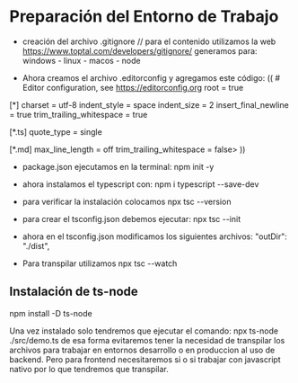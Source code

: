 # Preparación del Entorno de Trabajo

- creación del archivo .gitignore // para el contenido utilizamos la web https://www.toptal.com/developers/gitignore/
generamos para: windows - linux - macos - node

- Ahora creamos el archivo .editorconfig y agregamos este código:
(( # Editor configuration, see https://editorconfig.org
root = true

[*]
charset = utf-8
indent_style = space
indent_size = 2
insert_final_newline = true
trim_trailing_whitespace = true

[*.ts]
quote_type = single

[*.md]
max_line_length = off
trim_trailing_whitespace = false> ))

- package.json ejecutamos en la terminal:
npm init -y

- ahora instalamos el typescript con:
npm i typescript --save-dev

- para verificar la instalación colocamos
npx tsc --version

- para crear el tsconfig.json debemos ejecutar:
npx tsc --init

- ahora en el tsconfig.json modificamos los siguientes archivos:
"outDir": "./dist",

- Para transpilar utilizamos
npx tsc --watch

## Instalación de ts-node
npm install -D ts-node

Una vez instalado solo tendremos que ejecutar el comando:
npx ts-node ./src/demo.ts
de esa forma evitaremos tener la necesidad de transpilar los archivos para trabajar en entornos desarrollo o en produccion al uso de backend. Pero para frontend necesitaremos si o si trabajar con javascript nativo por lo que tendremos que transpilar.